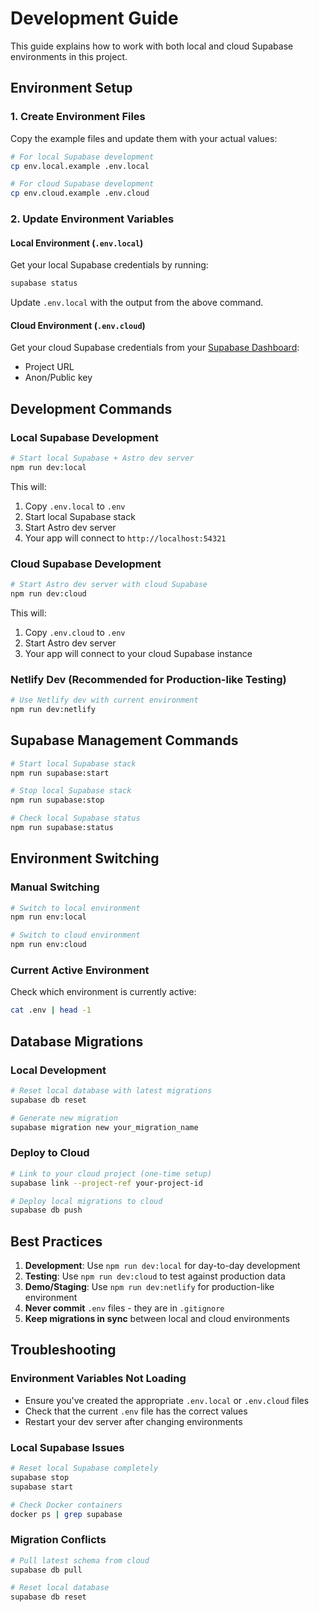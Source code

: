 # Development Guide

This guide explains how to work with both local and cloud Supabase environments in this project.

## Environment Setup

### 1. Create Environment Files

Copy the example files and update them with your actual values:

```bash
# For local Supabase development
cp env.local.example .env.local

# For cloud Supabase development  
cp env.cloud.example .env.cloud
```

### 2. Update Environment Variables

#### Local Environment (`.env.local`)
Get your local Supabase credentials by running:
```bash
supabase status
```

Update `.env.local` with the output from the above command.

#### Cloud Environment (`.env.cloud`)
Get your cloud Supabase credentials from your [Supabase Dashboard](https://supabase.com/dashboard):
- Project URL
- Anon/Public key

## Development Commands

### Local Supabase Development
```bash
# Start local Supabase + Astro dev server
npm run dev:local
```
This will:
1. Copy `.env.local` to `.env`
2. Start local Supabase stack
3. Start Astro dev server
4. Your app will connect to `http://localhost:54321`

### Cloud Supabase Development
```bash
# Start Astro dev server with cloud Supabase
npm run dev:cloud
```
This will:
1. Copy `.env.cloud` to `.env`
2. Start Astro dev server
3. Your app will connect to your cloud Supabase instance

### Netlify Dev (Recommended for Production-like Testing)
```bash
# Use Netlify dev with current environment
npm run dev:netlify
```

## Supabase Management Commands

```bash
# Start local Supabase stack
npm run supabase:start

# Stop local Supabase stack
npm run supabase:stop

# Check local Supabase status
npm run supabase:status
```

## Environment Switching

### Manual Switching
```bash
# Switch to local environment
npm run env:local

# Switch to cloud environment  
npm run env:cloud
```

### Current Active Environment
Check which environment is currently active:
```bash
cat .env | head -1
```

## Database Migrations

### Local Development
```bash
# Reset local database with latest migrations
supabase db reset

# Generate new migration
supabase migration new your_migration_name
```

### Deploy to Cloud
```bash
# Link to your cloud project (one-time setup)
supabase link --project-ref your-project-id

# Deploy local migrations to cloud
supabase db push
```

## Best Practices

1. **Development**: Use `npm run dev:local` for day-to-day development
2. **Testing**: Use `npm run dev:cloud` to test against production data
3. **Demo/Staging**: Use `npm run dev:netlify` for production-like environment
4. **Never commit** `.env` files - they are in `.gitignore`
5. **Keep migrations in sync** between local and cloud environments

## Troubleshooting

### Environment Variables Not Loading
- Ensure you've created the appropriate `.env.local` or `.env.cloud` files
- Check that the current `.env` file has the correct values
- Restart your dev server after changing environments

### Local Supabase Issues
```bash
# Reset local Supabase completely
supabase stop
supabase start

# Check Docker containers
docker ps | grep supabase
```

### Migration Conflicts
```bash
# Pull latest schema from cloud
supabase db pull

# Reset local database
supabase db reset
``` 